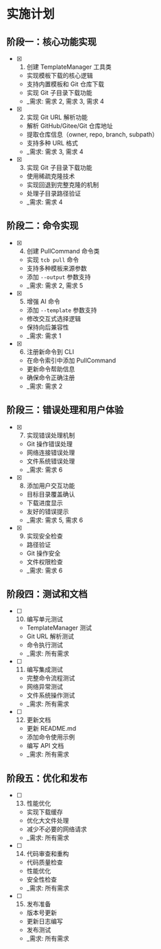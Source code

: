 # 实施计划

## 阶段一：核心功能实现

- [x]   1. 创建 TemplateManager 工具类
    - 实现模板下载的核心逻辑
    - 支持内置模板和 Git 仓库下载
    - 实现 Git 子目录下载功能
    - \_需求: 需求 2, 需求 3, 需求 4

- [x]   2. 实现 Git URL 解析功能
    - 解析 GitHub/Gitee/Git 仓库地址
    - 提取仓库信息（owner, repo, branch, subpath）
    - 支持多种 URL 格式
    - \_需求: 需求 3, 需求 4

- [x]   3. 实现 Git 子目录下载功能
    - 使用稀疏克隆技术
    - 实现回退到完整克隆的机制
    - 处理子目录路径验证
    - \_需求: 需求 4

## 阶段二：命令实现

- [x]   4. 创建 PullCommand 命令类
    - 实现 `tcb pull` 命令
    - 支持多种模板来源参数
    - 添加 `--output` 参数支持
    - \_需求: 需求 2, 需求 5

- [x]   5. 增强 AI 命令
    - 添加 `--template` 参数支持
    - 修改交互式选择逻辑
    - 保持向后兼容性
    - \_需求: 需求 1

- [x]   6. 注册新命令到 CLI
    - 在命令索引中添加 PullCommand
    - 更新命令帮助信息
    - 确保命令正确注册
    - \_需求: 需求 2

## 阶段三：错误处理和用户体验

- [x]   7. 实现错误处理机制
    - Git 操作错误处理
    - 网络连接错误处理
    - 文件系统错误处理
    - \_需求: 需求 6

- [x]   8. 添加用户交互功能
    - 目标目录覆盖确认
    - 下载进度显示
    - 友好的错误提示
    - \_需求: 需求 5, 需求 6

- [x]   9. 实现安全检查
    - 路径验证
    - Git 操作安全
    - 文件权限检查
    - \_需求: 需求 6

## 阶段四：测试和文档

- [ ]   10. 编写单元测试
    - TemplateManager 测试
    - Git URL 解析测试
    - 命令执行测试
    - \_需求: 所有需求

- [ ]   11. 编写集成测试
    - 完整命令流程测试
    - 网络异常测试
    - 文件系统操作测试
    - \_需求: 所有需求

- [ ]   12. 更新文档
    - 更新 README.md
    - 添加命令使用示例
    - 编写 API 文档
    - \_需求: 所有需求

## 阶段五：优化和发布

- [ ]   13. 性能优化
    - 实现下载缓存
    - 优化大文件处理
    - 减少不必要的网络请求
    - \_需求: 所有需求

- [ ]   14. 代码审查和重构
    - 代码质量检查
    - 性能优化
    - 安全性检查
    - \_需求: 所有需求

- [ ]   15. 发布准备
    - 版本号更新
    - 更新日志编写
    - 发布测试
    - \_需求: 所有需求
